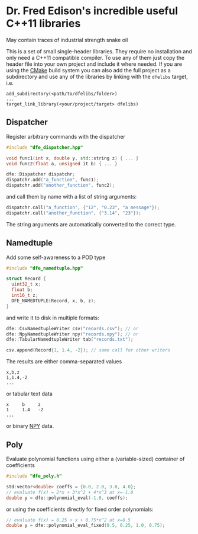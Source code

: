 Dr. Fred Edison's incredible useful C++11 libraries
===================================================
May contain traces of industrial strength snake oil

This is a set of small single-header libraries. They require no installation
and only need a C++11 compatible compiler. To use any of them just copy the
header file into your own project and include it where needed.
If you are using the [CMake][cmake] build system you can also add the full
project as a subdirectory and use any of the libraries by linking with
the `dfelibs` target, i.e.

    add_subdirectory(<path/to/dfelibs/folder>)
    ...
    target_link_library(<your/project/target> dfelibs)


Dispatcher
----------

Register arbitrary commands with the dispatcher

```cpp
#include "dfe_dispatcher.hpp"

void func1(int x, double y, std::string z) { ... }
void func2(float a, unsigned it b) { ... }

dfe::Dispatcher dispatchr;
dispatchr.add("a_function", func1);
dispatchr.add("another_function", func2);
```

and call them by name with a list of string arguments:

```cpp
dispatchr.call("a_function", {"12", "0.23", "a message"});
dispatchr.call("another_function", {"3.14", "23"});
```

The string arguments are automatically converted to the correct type.

Namedtuple
----------

Add some self-awareness to a POD type

```cpp
#include "dfe_namedtuple.hpp"

struct Record {
  uint32_t x;
  float b;
  int16_t z;
  DFE_NAMEDTUPLE(Record, x, b, z);
}
```

and write it to disk in multiple formats:

```cpp
dfe::CsvNamedtupleWriter csv("records.csv"); // or
dfe::NpyNamedtupleWriter npy("records.npy"); // or
dfe::TabularNamedtupleWriter tab("records.txt");

csv.append(Record{1, 1.4, -2}); // same call for other writers
```

The results are either comma-separated values

    x,b,z
    1,1.4,-2
    ...

or tabular text data

    x     b     z
    1     1.4   -2
    ...

or binary [NPY][npy] data.

Poly
----

Evaluate polynomial functions using either a (variable-sized) container
of coefficients

```cpp
#include "dfe_poly.h"

std:vector<double> coeffs = {0.0, 2.0, 3.0, 4.0};
// evaluate f(x) = 2*x + 3*x^2 + 4*x^3 at x=-1.0
double y = dfe::polynomial_eval(-1.0, coeffs);
```

or using the coefficients directly for fixed order polynomials:

```cpp
// evaluate f(x) = 0.25 + x + 0.75*x^2 at x=0.5
double y = dfe::polynomial_eval_fixed(0.5, 0.25, 1.0, 0.75);
```


[cmake]: https://www.cmake.org
[npy]: https://docs.scipy.org/doc/numpy/neps/npy-format.html
